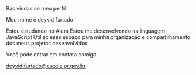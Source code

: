 Bas vindas ao meu perfil

Meu nome é deyvid furtado

Estou estudando no Alura
Estou me desenvolvendo na linguagem JavaScript
Utilizo esse espaço para minha organização e compartilhamento dos meus projetos desenvolvidos

Você pode entrar em contato comigo 

deyvid.furtado@escola.pr.gov.br
